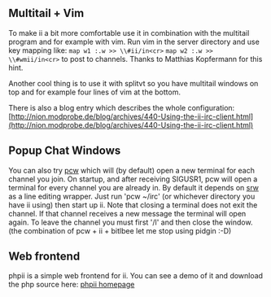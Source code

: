 Multitail + Vim
---------------
To make ii a bit more comfortable use it in combination with the multitail program and for example with vim. Run vim in the server directory and use key mapping like:
`map w1 :.w >> \\#ii/in<cr>`
`map w2 :.w >> \\#wmii/in<cr>`
to post to channels. Thanks to Matthias Kopfermann for this hint.

Another cool thing is to use it with splitvt so you have multitail windows on top and for example four lines of vim at the bottom.

There is also a blog entry which describes the whole configuration: 
[http://nion.modprobe.de/blog/archives/440-Using-the-ii-irc-client.html](http://nion.modprobe.de/blog/archives/440-Using-the-ii-irc-client.html)

Popup Chat Windows
------------------
You can also try [pcw](http://www.deepcube.net/code/pcw) which will (by default) open a new terminal for each channel you join.  On startup, and after receiving SIGUSR1, pcw will open a terminal for every channel you are already in.  By default it depends on [srw](http://www.deepcube.net/code/srw) as a line editing wrapper.  Just run 'pcw ~/irc' (or whichever directory you have ii using) then start up ii.  Note that closing a terminal does not exit the channel.  If that channel receives a new message the terminal will open again.  To leave the channel you must first '/l' and then close the window.  (the combination of pcw + ii + bitlbee let me stop using pidgin :-D)

Web frontend
------------
phpii is a simple web frontend for ii. You can see a demo of it and download the php source here: [phpii homepage](http://yogan.meinungsverstaerker.de/phpii)
